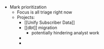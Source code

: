 - Mark prioritization
	- Focus is all triage right now
	- Projects:
		- [[Unify Subscriber Data]]
		- [[dbt]] migration
			- potentially hindering analyst work
		-
		-